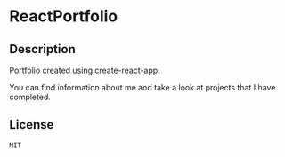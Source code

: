 # ReactPortfolio


## Description
Portfolio created using create-react-app.

You can find information about me and take a look at projects that I have completed.
    

## License
    MIT
